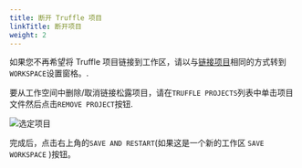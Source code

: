 ```yaml
---
title: 断开 Truffle 项目
linkTitle: 断开项目
weight: 2
---
```


如果您不再希望将 Truffle 项目链接到工作区，请以与[链接项目](/docs/ganache/truffle-projects/linking-a-truffle-project)相同的方式转到`WORKSPACE`设置窗格。.

要从工作空间中删除/取消链接松露项目，请在`TRUFFLE PROJECTS`列表中单击项目文件然后点击`REMOVE PROJECT`按钮.

![选定项目](/img/docs/ganache/v2-shared-seese/project-selected.png)

完成后，点击右上角的`SAVE AND RESTART`(如果这是一个新的工作区 `SAVE WORKSPACE` )按钮。
